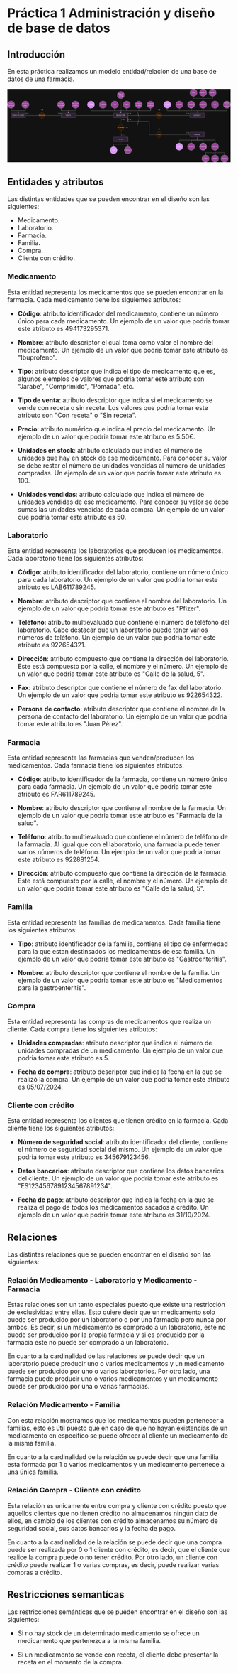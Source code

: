 # **Práctica 1 Administración y diseño de base de datos**

## **Introducción**

En esta práctica realizamos un modelo entidad/relacion de una base de datos de una farmacia.

![Imagen](./practica_1_ADBD.png)

## **Entidades y atributos**

Las distintas entidades que se pueden encontrar en el diseño son las siguientes:

- Medicamento.
- Laboratorio.
- Farmacia.
- Familia.
- Compra.
- Cliente con crédito.

### **Medicamento**

  Esta entidad representa los medicamentos que se pueden encontrar en la farmacia. Cada medicamento tiene los siguientes atributos: 
  
  - **Código**: atributo identificador del medicamento, contiene un número único para cada medicamento. Un ejemplo de un valor que podria tomar este atributo es 494173295371. 

  - **Nombre**: atributo descriptor el cual toma como valor el nombre del medicamento. Un ejemplo de un valor que podria tomar este atributo es "Ibuprofeno".

  - **Tipo**: atributo descriptor que indica el tipo de medicamento que es, algunos ejemplos de valores que podria tomar este atributo son "Jarabe", "Comprimido", "Pomada", etc.

  - **Tipo de venta**: atributo descriptor que indica si el medicamento se vende con receta o sin receta. Los valores que podría tomar este atributo son "Con receta" o "Sin receta".

  - **Precio**: atributo numérico que indica el precio del medicamento. Un ejemplo de un valor que podria tomar este atributo es 5.50€.

  - **Unidades en stock**: atributo calculado que indica el número de unidades que hay en stock de ese medicamento. Para conocer su valor se debe restar el número de unidades vendidas al número de unidades compradas. Un ejemplo de un valor que podria tomar este atributo es 100.

  - **Unidades vendidas**: atributo calculado que indica el número de unidades vendidas de ese medicamento. Para conocer su valor se debe sumas las unidades vendidas de cada compra. Un ejemplo de un valor que podria tomar este atributo es 50.


### **Laboratorio**

  Esta entidad representa los laboratorios que producen los medicamentos. Cada laboratorio tiene los siguientes atributos:

  - **Código**: atributo identificador del laboratorio, contiene un número único para cada laboratorio. Un ejemplo de un valor que podria tomar este atributo es LAB611789245.

  - **Nombre**: atributo descriptor que contiene el nombre del laboratorio. Un ejemplo de un valor que podria tomar este atributo es "Pfizer".

  - **Teléfono**: atributo multievaluado que contiene el número de teléfono del laboratorio. Cabe destacar que un laboratorio puede tener varios números de teléfono. Un ejemplo de un valor que podria tomar este atributo es 922654321.

  - **Dirección**: atributo compuesto que contiene la dirección del laboratorio. Este está compuesto por la calle, el nombre y el número. Un ejemplo de un valor que podria tomar este atributo es "Calle de la salud, 5".

  - **Fax**: atributo descriptor que contiene el número de fax del laboratorio. Un ejemplo de un valor que podria tomar este atributo es 922654322.

  - **Persona de contacto**: atributo descriptor que contiene el nombre de la persona de contacto del laboratorio. Un ejemplo de un valor que podria tomar este atributo es "Juan Pérez".

### **Farmacia**

  Esta entidad representa las farmacias que venden/producen los medicamentos. Cada farmacia tiene los siguientes atributos:

  - **Código**: atributo identificador de la farmacia, contiene un número único para cada farmacia. Un ejemplo de un valor que podria tomar este atributo es FAR611789245.

  - **Nombre**: atributo descriptor que contiene el nombre de la farmacia. Un ejemplo de un valor que podria tomar este atributo es "Farmacia de la salud".

  - **Teléfono**: atributo multievaluado que contiene el número de teléfono de la farmacia. Al igual que con el laboratorio, una farmacia puede tener varios números de teléfono. Un ejemplo de un valor que podria tomar este atributo es 922881254.

  - **Dirección**: atributo compuesto que contiene la dirección de la farmacia. Este está compuesto por la calle, el nombre y el número. Un ejemplo de un valor que podria tomar este atributo es "Calle de la salud, 5".


### **Familia**

  Esta entidad representa las familias de medicamentos. Cada familia tiene los siguientes atributos:

  - **Tipo**: atributo identificador de la familia, contiene el tipo de enfermedad para la que estan destinsados los medicamentos de esa familia. Un ejemplo de un valor que podria tomar este atributo es "Gastroenteritis".

  - **Nombre**: atributo descriptor que contiene el nombre de la familia. Un ejemplo de un valor que podria tomar este atributo es "Medicamentos para la gastroenteritis".

### **Compra**

  Esta entidad representa las compras de medicamentos que realiza un cliente. Cada compra tiene los siguientes atributos:

  - **Unidades compradas**: atributo descriptor que indica el número de unidades compradas de un medicamento. Un ejemplo de un valor que podria tomar este atributo es 5.

  - **Fecha de compra**: atributo descriptor que indica la fecha en la que se realizó la compra. Un ejemplo de un valor que podria tomar este atributo es 05/07/2024.

### **Cliente con crédito**

Esta entidad representa los clientes que tienen crédito en la farmacia. Cada cliente tiene los siguientes atributos:

  - **Número de seguridad social**: atributo identificador del cliente, contiene el número de seguridad social del mismo. Un ejemplo de un valor que podria tomar este atributo es 345679123456.

  - **Datos bancarios**: atributo descriptor que contiene los datos bancarios del cliente. Un ejemplo de un valor que podria tomar este atributo es "ES1234567891234567891234".

  - **Fecha de pago**: atributo descriptor que indica la fecha en la que se realiza el pago de todos los medicamentos sacados a crédito. Un ejemplo de un valor que podria tomar este atributo es 31/10/2024.


## **Relaciones**

Las distintas relaciones que se pueden encontrar en el diseño son las siguientes:

### **Relación Medicamento - Laboratorio y Medicamento - Farmacia**

  Estas relaciones son un tanto especiales puesto que existe una restricción de exclusividad entre ellas. Esto quiere decir que un medicamento solo puede ser producido por un laboratorio o por una farmacia pero nunca por ambos. Es decir, si un medicamento es comprado a un laboratorio, este no puede ser producido por la propia farmacia y si es producido por la farmacia este no puede ser comprado a un laboratorio.

  En cuanto a la cardinalidad de las relaciones se puede decir que un laboratorio puede producir uno o varios medicamentos y un medicamento puede ser producido por uno o varios laboratorios. Por otro lado, una farmacia puede producir uno o varios medicamentos y un medicamento puede ser producido por una o varias farmacias.

### **Relación Medicamento - Familia**

  Con esta relación mostramos que los medicamentos pueden pertenecer a familias, esto es útil puesto que en caso de que no hayan existencias de un medicamento en especifico se puede ofrecer al cliente un medicamento de la misma familia.

  En cuanto a la cardinalidad de la relación se puede decir que una familia esta formada por 1 o varios medicamentos y un medicamento pertenece a una única familia.

### **Relación Compra - Cliente con crédito**

  Esta relación es unicamente entre compra y cliente con crédito puesto que aquellos clientes que no tienen crédito no almacenamos ningún dato de ellos, en cambio de los clientes con crédito almacenamos su número de seguridad social, sus datos bancarios y la fecha de pago.

  En cuanto a la cardinalidad de la relación se puede decir que una compra puede ser realizada por 0 o 1 cliente con crédito, es decir, que el cliente que realice la compra puede o no tener crédito. Por otro lado, un cliente con crédito puede realizar 1 o varias compras, es decir, puede realizar varias compras a crédito.

## **Restricciones semantícas**

Las restricciones semánticas que se pueden encontrar en el diseño son las siguientes:

- Si no hay stock de un determinado medicamento se ofrece un medicamento que pertenezca a la misma familia.

- Si un medicamento se vende con receta, el cliente debe presentar la receta en el momento de la compra.